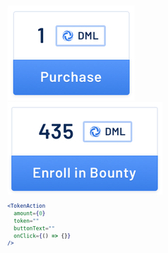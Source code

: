 <div class="references">
  <div class="reference">
    <a href="public/images/components/TokenAction/1.png">
      <img src="public/images/components/TokenAction/1.png" alt="TokenAction 1" />
    </a>
  </div>
  <div class="reference">
    <a href="public/images/components/TokenAction/2.png">
      <img src="public/images/components/TokenAction/2.png" alt="TokenAction 2" />
    </a>
  </div>
</div>

```jsx
<TokenAction
  amount={0}
  token=""
  buttonText=""
  onClick={() => {}}
/>
```
